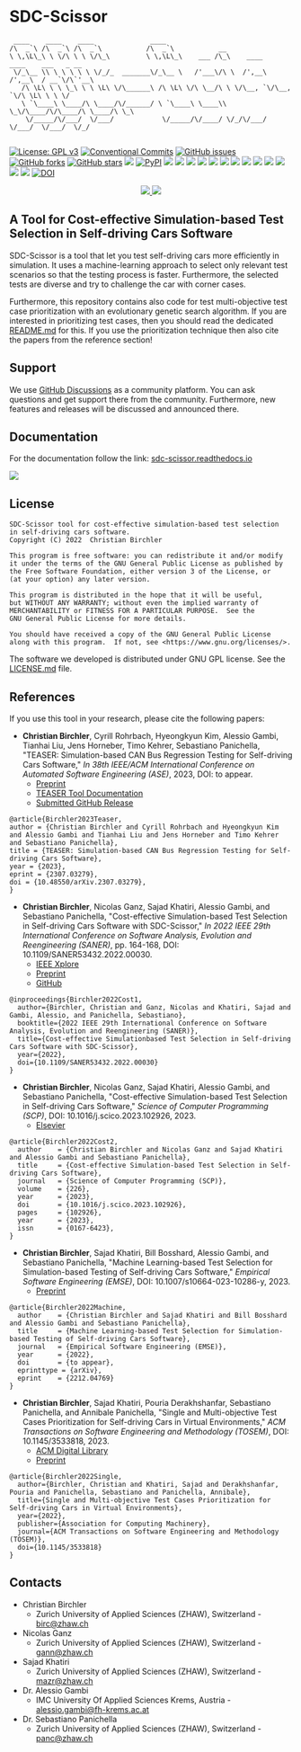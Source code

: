 # SDC-Scissor
```{code-block} text
 ____    ____    ____              ____
/\  _`\ /\  _`\ /\  _`\           /\  _`\           __
\ \,\L\_\ \ \/\ \ \ \/\_\         \ \,\L\_\    ___ /\_\    ____    ____    ___   _ __
 \/_\__ \\ \ \ \ \ \ \/_/_  _______\/_\__ \   /'___\/\ \  /',__\  /',__\  / __`\/\`'__\
   /\ \L\ \ \ \_\ \ \ \L\ \/\______\ /\ \L\ \/\ \__/\ \ \/\__, `\/\__, `\/\ \L\ \ \ \/
   \ `\____\ \____/\ \____/\/______/ \ `\____\ \____\\ \_\/\____/\/\____/\ \____/\ \_\
    \/_____/\/___/  \/___/            \/_____/\/____/ \/_/\/___/  \/___/  \/___/  \/_/


```
[![License: GPL v3](https://img.shields.io/badge/License-GPLv3-blue.svg)](https://www.gnu.org/licenses/gpl-3.0)
[![Conventional Commits](https://img.shields.io/badge/Conventional%20Commits-1.0.0-%23FE5196?logo=conventionalcommits&logoColor=white)](https://conventionalcommits.org)
[![GitHub issues](https://img.shields.io/github/issues/christianbirchler-org/sdc-scissor)](https://github.com/christianbirchler-org/sdc-scissor/issues)
[![GitHub forks](https://img.shields.io/github/forks/christianbirchler-org/sdc-scissor)](https://github.com/christianbirchler-org/sdc-scissor/network)
[![GitHub stars](https://img.shields.io/github/stars/christianbirchler-org/sdc-scissor)](https://github.com/christianbirchler-org/sdc-scissor/stargazers)
[![](https://github.com/christianbirchler-org/sdc-scissor/actions/workflows/ci.yml/badge.svg)](https://github.com/christianbirchler-org/sdc-scissor/actions/workflows/ci.yml)
[![PyPI](https://img.shields.io/pypi/v/sdc-scissor)](https://pypi.org/project/sdc-scissor/)
[![](https://readthedocs.org/projects/sdc-scissor/badge)](https://sdc-scissor.readthedocs.io)
[![](https://img.shields.io/badge/code%20style-black-000000.svg)](https://black.readthedocs.io/)
[![](https://sonarcloud.io/api/project_badges/measure?project=christianbirchler-org_sdc-scissor&metric=alert_status)](https://sonarcloud.io/summary/overall?id=christianbirchler-org_sdc-scissor)
[![](https://sonarcloud.io/api/project_badges/measure?project=christianbirchler-org_sdc-scissor&metric=ncloc)](https://sonarcloud.io/summary/overall?id=christianbirchler-org_sdc-scissor)
[![](https://sonarcloud.io/api/project_badges/measure?project=christianbirchler-org_sdc-scissor&metric=coverage)](https://sonarcloud.io/summary/overall?id=christianbirchler-org_sdc-scissor)
[![](https://sonarcloud.io/api/project_badges/measure?project=christianbirchler-org_sdc-scissor&metric=sqale_index)](https://sonarcloud.io/summary/overall?id=christianbirchler-org_sdc-scissor)
[![](https://sonarcloud.io/api/project_badges/measure?project=christianbirchler-org_sdc-scissor&metric=reliability_rating)](https://sonarcloud.io/summary/overall?id=christianbirchler-org_sdc-scissor)
[![](https://sonarcloud.io/api/project_badges/measure?project=christianbirchler-org_sdc-scissor&metric=duplicated_lines_density)](https://sonarcloud.io/summary/overall?id=christianbirchler-org_sdc-scissor)
[![](https://sonarcloud.io/api/project_badges/measure?project=christianbirchler-org_sdc-scissor&metric=vulnerabilities)](https://sonarcloud.io/summary/overall?id=christianbirchler-org_sdc-scissor)
[![](https://sonarcloud.io/api/project_badges/measure?project=christianbirchler-org_sdc-scissor&metric=bugs)](https://sonarcloud.io/summary/overall?id=christianbirchler-org_sdc-scissor)
[![](https://sonarcloud.io/api/project_badges/measure?project=christianbirchler-org_sdc-scissor&metric=security_rating)](https://sonarcloud.io/summary/overall?id=christianbirchler-org_sdc-scissor)
[![](https://sonarcloud.io/api/project_badges/measure?project=christianbirchler-org_sdc-scissor&metric=sqale_rating)](https://sonarcloud.io/summary/overall?id=christianbirchler-org_sdc-scissor)
[![](https://sonarcloud.io/api/project_badges/measure?project=christianbirchler-org_sdc-scissor&metric=code_smells)](https://sonarcloud.io/summary/overall?id=christianbirchler-org_sdc-scissor)
[![DOI](https://zenodo.org/badge/363107094.svg)](https://zenodo.org/badge/latestdoi/363107094)
<div style="text-align: center;">
<a href="https://github.com/christianbirchler-org/sdc-scissor">
<img src="https://raw.githubusercontent.com/christianbirchler-org/sdc-scissor/main/docs/images/github_logo_icon.png">
</a>
<a href="https://sonarcloud.io/summary/overall?id=christianbirchler-org_sdc-scissor">
<img src="https://sonarcloud.io/images/project_badges/sonarcloud-black.svg">
</a>
</div>

## A Tool for Cost-effective Simulation-based Test Selection in Self-driving Cars Software
SDC-Scissor is a tool that let you test self-driving cars more efficiently in simulation. It uses a machine-learning
approach to select only relevant test scenarios so that the testing process is faster. Furthermore, the selected tests
are diverse and try to challenge the car with corner cases.

Furthermore, this repository contains also code for test multi-objective test case prioritization with an evolutionary
genetic search algorithm. If you are interested in prioritizing test cases, then you should read the dedicated
[README.md](https://github.com/christianbirchler-org/sdc-scissor/blob/main/sdc_scissor/sdc_prioritizer/testPrioritization/README.md)
for this. If you use the prioritization technique then also cite the papers from the reference section!

## Support
We use [GitHub Discussions](https://github.com/christianbirchler-org/sdc-scissor/discussions) as a community platform. You
can ask questions and get support there from the community. Furthermore, new features and releases will be discussed and
announced there.

## Documentation
For the documentation follow the link: [sdc-scissor.readthedocs.io](https://sdc-scissor.readthedocs.io/en/latest/)

[![](https://raw.githubusercontent.com/christianbirchler-org/sdc-scissor/main/docs/images/readthedocs.png)](https://sdc-scissor.readthedocs.io/en/latest/)

## License
```{code-block} text
SDC-Scissor tool for cost-effective simulation-based test selection
in self-driving cars software.
Copyright (C) 2022  Christian Birchler

This program is free software: you can redistribute it and/or modify
it under the terms of the GNU General Public License as published by
the Free Software Foundation, either version 3 of the License, or
(at your option) any later version.

This program is distributed in the hope that it will be useful,
but WITHOUT ANY WARRANTY; without even the implied warranty of
MERCHANTABILITY or FITNESS FOR A PARTICULAR PURPOSE.  See the
GNU General Public License for more details.

You should have received a copy of the GNU General Public License
along with this program.  If not, see <https://www.gnu.org/licenses/>.
```

The software we developed is distributed under GNU GPL license. See the
[LICENSE.md](https://github.com/ChristianBirchler/sdc-scissor/blob/main/LICENSE.md) file.

## References
If you use this tool in your research, please cite the following papers:

- **Christian Birchler**, Cyrill Rohrbach, Hyeongkyun Kim, Alessio Gambi, Tianhai Liu, Jens Horneber, Timo Kehrer, Sebastiano Panichella, "TEASER: Simulation-based CAN Bus Regression Testing for Self-driving Cars Software," *In 38th IEEE/ACM International Conference on Automated Software Engineering (ASE)*, 2023, DOI: to appear.
  - [Preprint](https://doi.org/10.48550/arXiv.2307.03279)
  - [TEASER Tool Documentation](https://sdc-scissor.readthedocs.io/en/latest/user_documentation/test_execution.html#teaser-can-bus-component)
  - [Submitted GitHub Release](https://github.com/christianbirchler-org/sdc-scissor/releases/tag/v2.2.0-rc.1)
````{code-block} bibtex
@article{Birchler2023Teaser,
author = {Christian Birchler and Cyrill Rohrbach and Hyeongkyun Kim and Alessio Gambi and Tianhai Liu and Jens Horneber and Timo Kehrer and Sebastiano Panichella},
title = {TEASER: Simulation-based CAN Bus Regression Testing for Self-driving Cars Software},
year = {2023},
eprint = {2307.03279},
doi = {10.48550/arXiv.2307.03279},
}
````

- **Christian Birchler**, Nicolas Ganz, Sajad Khatiri, Alessio Gambi, and Sebastiano Panichella, "Cost-effective Simulation-based Test Selection in Self-driving Cars Software with SDC-Scissor," *In 2022 IEEE 29th International Conference on Software Analysis, Evolution and Reengineering (SANER)*, pp. 164-168, DOI: 10.1109/SANER53432.2022.00030.
  - [IEEE Xplore](https://doi.org/10.1109/SANER53432.2022.00030)
  - [Preprint](https://doi.org/10.21256/zhaw-24017)
  - [GitHub](https://github.com/ChristianBirchler/sdc-scissor)
````{code-block} bibtex
@inproceedings{Birchler2022Cost1,
  author={Birchler, Christian and Ganz, Nicolas and Khatiri, Sajad and Gambi, Alessio, and Panichella, Sebastiano},
  booktitle={2022 IEEE 29th International Conference on Software Analysis, Evolution and Reengineering (SANER)},
  title={Cost-effective Simulationbased Test Selection in Self-driving Cars Software with SDC-Scissor},
  year={2022},
  doi={10.1109/SANER53432.2022.00030}
}
````
- **Christian Birchler**, Nicolas Ganz, Sajad Khatiri, Alessio Gambi, and Sebastiano Panichella, "Cost-effective Simulation-based Test Selection in Self-driving Cars Software," *Science of Computer Programming (SCP)*, DOI: 10.1016/j.scico.2023.102926, 2023.
  - [Elsevier](https://doi.org/10.1016/j.scico.2023.102926)
````{code-block} bibtex
@article{Birchler2022Cost2,
  author    = {Christian Birchler and Nicolas Ganz and Sajad Khatiri and Alessio Gambi and Sebastiano Panichella},
  title     = {Cost-effective Simulation-based Test Selection in Self-driving Cars Software},
  journal   = {Science of Computer Programming (SCP)},
  volume    = {226},
  year      = {2023},
  doi       = {10.1016/j.scico.2023.102926},
  pages     = {102926},
  year      = {2023},
  issn      = {0167-6423},
}
````
- **Christian Birchler**, Sajad Khatiri, Bill Bosshard, Alessio Gambi, and Sebastiano Panichella, "Machine Learning-based Test Selection for Simulation-based Testing of Self-driving Cars Software," *Empirical Software Engineering (EMSE)*, DOI: 10.1007/s10664-023-10286-y, 2023.
  - [Preprint](https://doi.org/10.48550/arXiv.2212.04769)
````{code-block} bibtex
@article{Birchler2022Machine,
  author    = {Christian Birchler and Sajad Khatiri and Bill Bosshard and Alessio Gambi and Sebastiano Panichella},
  title     = {Machine Learning-based Test Selection for Simulation-based Testing of Self-driving Cars Software},
  journal   = {Empirical Software Engineering (EMSE)},
  year      = {2022},
  doi       = {to appear},
  eprinttype = {arXiv},
  eprint    = {2212.04769}
}
````
- **Christian Birchler**, Sajad Khatiri, Pouria Derakhshanfar, Sebastiano Panichella, and Annibale Panichella, "Single and Multi-objective Test Cases Prioritization for Self-driving Cars in Virtual Environments," *ACM Transactions on Software Engineering and Methodology (TOSEM)*, DOI: 10.1145/3533818, 2023.
  - [ACM Digital Library](https://doi.org/10.1145/3533818)
  - [Preprint](https://doi.org/10.48550/arXiv.2107.09614)
```{code-block} bibtex
@article{Birchler2022Single,
  author={Birchler, Christian and Khatiri, Sajad and Derakhshanfar, Pouria and Panichella, Sebastiano and Panichella, Annibale},
  title={Single and Multi-objective Test Cases Prioritization for Self-driving Cars in Virtual Environments},
  year={2022},
  publisher={Association for Computing Machinery},
  journal={ACM Transactions on Software Engineering and Methodology (TOSEM)},
  doi={10.1145/3533818}
}
```

## Contacts
* Christian Birchler
    * Zurich University of Applied Sciences (ZHAW), Switzerland - birc@zhaw.ch
* Nicolas Ganz
    * Zurich University of Applied Sciences (ZHAW), Switzerland - gann@zhaw.ch
* Sajad Khatiri
    * Zurich University of Applied Sciences (ZHAW), Switzerland - mazr@zhaw.ch
* Dr. Alessio Gambi
    * IMC University Of Applied Sciences Krems, Austria - alessio.gambi@fh-krems.ac.at
* Dr. Sebastiano Panichella
    * Zurich University of Applied Sciences (ZHAW), Switzerland - panc@zhaw.ch
